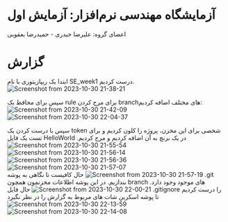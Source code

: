 # آزمایشگاه مهندسی نرم‌افزار: آزمایش اول
اعضای گروه: علیرضا حیدری - حمیدرضا یعقوبی

# گزارش
ابتدا یک ریپازیتوری با نام SE_week1 درست کردیم.
![Screenshot from 2023-10-30 21-38-21](https://github.com/hamidrezayaghobi/SL_week1/assets/59170724/798c4d3e-9bca-4ef4-a16e-82e49fd3462d)

سپس برای محافظ یک rule برای مرج کردن branchهای مختلف اضافه کردیم:
![Screenshot from 2023-10-30 21-42-09](https://github.com/hamidrezayaghobi/SL_week1/assets/59170724/d091c93d-f7db-44ec-b480-f98ca120835d)
![Screenshot from 2023-10-30 22-04-37](https://github.com/hamidrezayaghobi/SL_week1/assets/59170724/9ca3fe78-2825-4bff-88c2-bd3591134862)

سپس با درست کردن یک token شخصی برای این مخزن، پروژه را کلون کردیم و برای تست یک فایل HelloWorld در یک برنچ به آن اضافه کردیم و مرج کردیم.
![Screenshot from 2023-10-30 21-55-54](https://github.com/hamidrezayaghobi/SL_week1/assets/59170724/c3bb7758-26b7-46b3-aadd-c2e39f8645d5)
![Screenshot from 2023-10-30 21-56-14](https://github.com/hamidrezayaghobi/SL_week1/assets/59170724/233002c0-5f92-4374-abb2-fa567e004952)
![Screenshot from 2023-10-30 21-56-36](https://github.com/hamidrezayaghobi/SL_week1/assets/59170724/721bd11b-56a1-48fb-a064-7bdda5f83c28)
![Screenshot from 2023-10-30 21-57-07](https://github.com/hamidrezayaghobi/SL_week1/assets/59170724/dbf22cb3-d9c0-4072-a3d2-485c149ab6fb)
![Screenshot from 2023-10-30 21-57-19](https://github.com/hamidrezayaghobi/SL_week1/assets/59170724/a6318dfa-fb17-4c15-a770-897ceeb59851)
حال کافیست تا نگاهی به پوشه .git بندازیم. در این پوشه اطلاعات مخزنمون همچون branch های موجود وجود دارد.
![Screenshot from 2023-10-30 22-00-21](https://github.com/hamidrezayaghobi/SL_week1/assets/59170724/32144a02-337c-4cd9-b3fb-4872b84b6b6b)
حال فایل .gitignore را درست کردیم تا پوشه اسکرین شات های مربوط به گزارش را در نظر نگیرد
![Screenshot from 2023-10-30 22-13-59](https://github.com/hamidrezayaghobi/SL_week1/assets/59170724/60fecf2a-1ed7-4ee0-a28b-f25849d48340)
![Screenshot from 2023-10-30 22-14-08](https://github.com/hamidrezayaghobi/SL_week1/assets/59170724/00d0bc4a-5085-4e42-b9bc-502411f38121)
